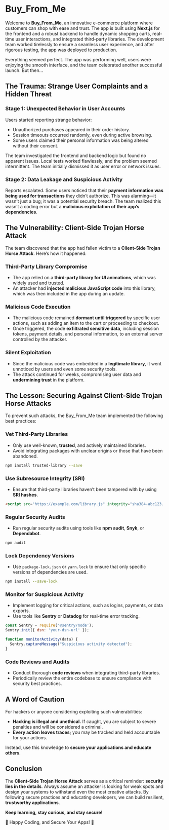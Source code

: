 # Buy_From_Me

Welcome to **Buy_From_Me**, an innovative e-commerce platform where customers can shop with ease and trust. The app is built using **Next.js** for the frontend and a robust backend to handle dynamic shopping carts, real-time user interactions, and integrated third-party libraries. The development team worked tirelessly to ensure a seamless user experience, and after rigorous testing, the app was deployed to production.

Everything seemed perfect. The app was performing well, users were enjoying the smooth interface, and the team celebrated another successful launch. But then...

## The Trauma: Strange User Complaints and a Hidden Threat

### Stage 1: Unexpected Behavior in User Accounts
Users started reporting strange behavior:

- Unauthorized purchases appeared in their order history.
- Session timeouts occurred randomly, even during active browsing.
- Some users claimed their personal information was being altered without their consent.

The team investigated the frontend and backend logic but found no apparent issues. Local tests worked flawlessly, and the problem seemed intermittent. The team initially dismissed it as user error or network issues.

### Stage 2: Data Leakage and Suspicious Activity
Reports escalated. Some users noticed that their **payment information was being used for transactions** they didn’t authorize. This was alarming—it wasn’t just a bug; it was a potential security breach. The team realized this wasn’t a coding error but a **malicious exploitation of their app’s dependencies**.

## The Vulnerability: Client-Side Trojan Horse Attack

The team discovered that the app had fallen victim to a **Client-Side Trojan Horse Attack**. Here’s how it happened:

### Third-Party Library Compromise
- The app relied on a **third-party library for UI animations**, which was widely used and trusted.
- An attacker had **injected malicious JavaScript code** into this library, which was then included in the app during an update.

### Malicious Code Execution
- The malicious code remained **dormant until triggered** by specific user actions, such as adding an item to the cart or proceeding to checkout.
- Once triggered, the code **exfiltrated sensitive data**, including session tokens, payment details, and personal information, to an external server controlled by the attacker.

### Silent Exploitation
- Since the malicious code was embedded in a **legitimate library**, it went unnoticed by users and even some security tools.
- The attack continued for weeks, compromising user data and **undermining trust** in the platform.

## The Lesson: Securing Against Client-Side Trojan Horse Attacks
To prevent such attacks, the Buy_From_Me team implemented the following best practices:

### Vet Third-Party Libraries
- Only use well-known, **trusted**, and actively maintained libraries.
- Avoid integrating packages with unclear origins or those that have been abandoned.

```sh
npm install trusted-library --save
```

### Use Subresource Integrity (SRI)
- Ensure that third-party libraries haven’t been tampered with by using **SRI hashes**.

```html
<script src="https://example.com/library.js" integrity="sha384-abc123..." crossorigin="anonymous"></script>
```

### Regular Security Audits
- Run regular security audits using tools like **npm audit**, **Snyk**, or **Dependabot**.

```sh
npm audit
```

### Lock Dependency Versions
- Use `package-lock.json` or `yarn.lock` to ensure that only specific versions of dependencies are used.

```sh
npm install --save-lock
```

### Monitor for Suspicious Activity
- Implement logging for critical actions, such as logins, payments, or data exports.
- Use tools like **Sentry** or **Datadog** for real-time error tracking.

```javascript
const Sentry = require('@sentry/node');
Sentry.init({ dsn: 'your-dsn-url' });

function monitorActivity(data) {
  Sentry.captureMessage("Suspicious activity detected");
}
```

### Code Reviews and Audits
- Conduct thorough **code reviews** when integrating third-party libraries.
- Periodically review the entire codebase to ensure compliance with security best practices.

## A Word of Caution
For hackers or anyone considering exploiting such vulnerabilities:

- **Hacking is illegal and unethical.** If caught, you are subject to severe penalties and will be considered a criminal.
- **Every action leaves traces;** you may be tracked and held accountable for your actions.

Instead, use this knowledge to **secure your applications and educate others**.

## Conclusion
The **Client-Side Trojan Horse Attack** serves as a critical reminder: **security lies in the details**. Always assume an attacker is looking for weak spots and design your systems to withstand even the most creative attacks. By following secure practices and educating developers, we can build resilient, **trustworthy applications**.

**Keep learning, stay curious, and stay secure!**

🚀 Happy Coding, and Secure Your Apps! 🚀
